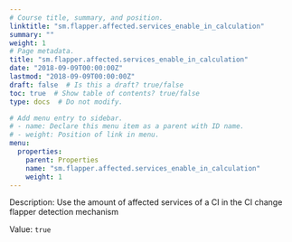 ```yaml
---
# Course title, summary, and position.
linktitle: "sm.flapper.affected.services_enable_in_calculation"
summary: ""
weight: 1
# Page metadata.
title: "sm.flapper.affected.services_enable_in_calculation"
date: "2018-09-09T00:00:00Z"
lastmod: "2018-09-09T00:00:00Z"
draft: false  # Is this a draft? true/false
toc: true  # Show table of contents? true/false
type: docs  # Do not modify.

# Add menu entry to sidebar.
# - name: Declare this menu item as a parent with ID name.
# - weight: Position of link in menu.
menu:
  properties:
    parent: Properties
    name: "sm.flapper.affected.services_enable_in_calculation"
    weight: 1
---
```


Description: Use the amount of affected services of a CI in the CI change flapper detection mechanism


Value: `true`